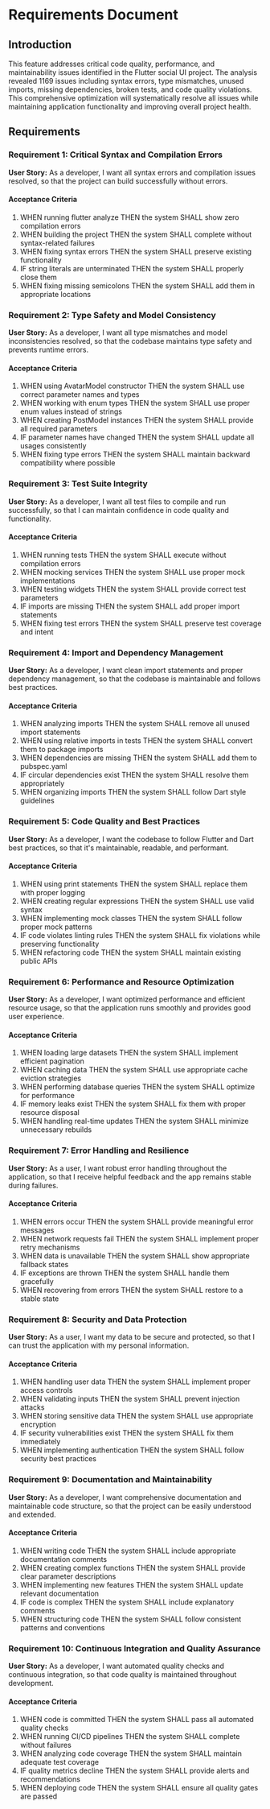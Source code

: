 # Requirements Document

## Introduction

This feature addresses critical code quality, performance, and maintainability issues identified in the Flutter social UI project. The analysis revealed 1169 issues including syntax errors, type mismatches, unused imports, missing dependencies, broken tests, and code quality violations. This comprehensive optimization will systematically resolve all issues while maintaining application functionality and improving overall project health.

## Requirements

### Requirement 1: Critical Syntax and Compilation Errors

**User Story:** As a developer, I want all syntax errors and compilation issues resolved, so that the project can build successfully without errors.

#### Acceptance Criteria

1. WHEN running flutter analyze THEN the system SHALL show zero compilation errors
2. WHEN building the project THEN the system SHALL complete without syntax-related failures
3. WHEN fixing syntax errors THEN the system SHALL preserve existing functionality
4. IF string literals are unterminated THEN the system SHALL properly close them
5. WHEN fixing missing semicolons THEN the system SHALL add them in appropriate locations

### Requirement 2: Type Safety and Model Consistency

**User Story:** As a developer, I want all type mismatches and model inconsistencies resolved, so that the codebase maintains type safety and prevents runtime errors.

#### Acceptance Criteria

1. WHEN using AvatarModel constructor THEN the system SHALL use correct parameter names and types
2. WHEN working with enum types THEN the system SHALL use proper enum values instead of strings
3. WHEN creating PostModel instances THEN the system SHALL provide all required parameters
4. IF parameter names have changed THEN the system SHALL update all usages consistently
5. WHEN fixing type errors THEN the system SHALL maintain backward compatibility where possible

### Requirement 3: Test Suite Integrity

**User Story:** As a developer, I want all test files to compile and run successfully, so that I can maintain confidence in code quality and functionality.

#### Acceptance Criteria

1. WHEN running tests THEN the system SHALL execute without compilation errors
2. WHEN mocking services THEN the system SHALL use proper mock implementations
3. WHEN testing widgets THEN the system SHALL provide correct test parameters
4. IF imports are missing THEN the system SHALL add proper import statements
5. WHEN fixing test errors THEN the system SHALL preserve test coverage and intent

### Requirement 4: Import and Dependency Management

**User Story:** As a developer, I want clean import statements and proper dependency management, so that the codebase is maintainable and follows best practices.

#### Acceptance Criteria

1. WHEN analyzing imports THEN the system SHALL remove all unused import statements
2. WHEN using relative imports in tests THEN the system SHALL convert them to package imports
3. WHEN dependencies are missing THEN the system SHALL add them to pubspec.yaml
4. IF circular dependencies exist THEN the system SHALL resolve them appropriately
5. WHEN organizing imports THEN the system SHALL follow Dart style guidelines

### Requirement 5: Code Quality and Best Practices

**User Story:** As a developer, I want the codebase to follow Flutter and Dart best practices, so that it's maintainable, readable, and performant.

#### Acceptance Criteria

1. WHEN using print statements THEN the system SHALL replace them with proper logging
2. WHEN creating regular expressions THEN the system SHALL use valid syntax
3. WHEN implementing mock classes THEN the system SHALL follow proper mock patterns
4. IF code violates linting rules THEN the system SHALL fix violations while preserving functionality
5. WHEN refactoring code THEN the system SHALL maintain existing public APIs

### Requirement 6: Performance and Resource Optimization

**User Story:** As a developer, I want optimized performance and efficient resource usage, so that the application runs smoothly and provides good user experience.

#### Acceptance Criteria

1. WHEN loading large datasets THEN the system SHALL implement efficient pagination
2. WHEN caching data THEN the system SHALL use appropriate cache eviction strategies
3. WHEN performing database queries THEN the system SHALL optimize for performance
4. IF memory leaks exist THEN the system SHALL fix them with proper resource disposal
5. WHEN handling real-time updates THEN the system SHALL minimize unnecessary rebuilds

### Requirement 7: Error Handling and Resilience

**User Story:** As a user, I want robust error handling throughout the application, so that I receive helpful feedback and the app remains stable during failures.

#### Acceptance Criteria

1. WHEN errors occur THEN the system SHALL provide meaningful error messages
2. WHEN network requests fail THEN the system SHALL implement proper retry mechanisms
3. WHEN data is unavailable THEN the system SHALL show appropriate fallback states
4. IF exceptions are thrown THEN the system SHALL handle them gracefully
5. WHEN recovering from errors THEN the system SHALL restore to a stable state

### Requirement 8: Security and Data Protection

**User Story:** As a user, I want my data to be secure and protected, so that I can trust the application with my personal information.

#### Acceptance Criteria

1. WHEN handling user data THEN the system SHALL implement proper access controls
2. WHEN validating inputs THEN the system SHALL prevent injection attacks
3. WHEN storing sensitive data THEN the system SHALL use appropriate encryption
4. IF security vulnerabilities exist THEN the system SHALL fix them immediately
5. WHEN implementing authentication THEN the system SHALL follow security best practices

### Requirement 9: Documentation and Maintainability

**User Story:** As a developer, I want comprehensive documentation and maintainable code structure, so that the project can be easily understood and extended.

#### Acceptance Criteria

1. WHEN writing code THEN the system SHALL include appropriate documentation comments
2. WHEN creating complex functions THEN the system SHALL provide clear parameter descriptions
3. WHEN implementing new features THEN the system SHALL update relevant documentation
4. IF code is complex THEN the system SHALL include explanatory comments
5. WHEN structuring code THEN the system SHALL follow consistent patterns and conventions

### Requirement 10: Continuous Integration and Quality Assurance

**User Story:** As a developer, I want automated quality checks and continuous integration, so that code quality is maintained throughout development.

#### Acceptance Criteria

1. WHEN code is committed THEN the system SHALL pass all automated quality checks
2. WHEN running CI/CD pipelines THEN the system SHALL complete without failures
3. WHEN analyzing code coverage THEN the system SHALL maintain adequate test coverage
4. IF quality metrics decline THEN the system SHALL provide alerts and recommendations
5. WHEN deploying code THEN the system SHALL ensure all quality gates are passed
